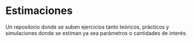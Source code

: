 # Estimaciones
Un repositorio donde se suben ejercicios tanto teóricos, prácticos y simulaciones donde se estiman ya sea parámetros o cantidades de interés. 

